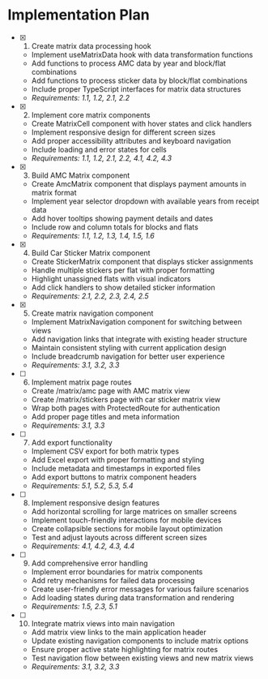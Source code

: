 # Implementation Plan

- [x] 1. Create matrix data processing hook
  - Implement useMatrixData hook with data transformation functions
  - Add functions to process AMC data by year and block/flat combinations
  - Add functions to process sticker data by block/flat combinations
  - Include proper TypeScript interfaces for matrix data structures
  - _Requirements: 1.1, 1.2, 2.1, 2.2_

- [x] 2. Implement core matrix components
  - Create MatrixCell component with hover states and click handlers
  - Implement responsive design for different screen sizes
  - Add proper accessibility attributes and keyboard navigation
  - Include loading and error states for cells
  - _Requirements: 1.1, 1.2, 2.1, 2.2, 4.1, 4.2, 4.3_

- [x] 3. Build AMC Matrix component
  - Create AmcMatrix component that displays payment amounts in matrix format
  - Implement year selector dropdown with available years from receipt data
  - Add hover tooltips showing payment details and dates
  - Include row and column totals for blocks and flats
  - _Requirements: 1.1, 1.2, 1.3, 1.4, 1.5, 1.6_

- [x] 4. Build Car Sticker Matrix component
  - Create StickerMatrix component that displays sticker assignments
  - Handle multiple stickers per flat with proper formatting
  - Highlight unassigned flats with visual indicators
  - Add click handlers to show detailed sticker information
  - _Requirements: 2.1, 2.2, 2.3, 2.4, 2.5_

- [x] 5. Create matrix navigation component
  - Implement MatrixNavigation component for switching between views
  - Add navigation links that integrate with existing header structure
  - Maintain consistent styling with current application design
  - Include breadcrumb navigation for better user experience
  - _Requirements: 3.1, 3.2, 3.3_

- [ ] 6. Implement matrix page routes
  - Create /matrix/amc page with AMC matrix view
  - Create /matrix/stickers page with car sticker matrix view
  - Wrap both pages with ProtectedRoute for authentication
  - Add proper page titles and meta information
  - _Requirements: 3.1, 3.3_

- [ ] 7. Add export functionality
  - Implement CSV export for both matrix types
  - Add Excel export with proper formatting and styling
  - Include metadata and timestamps in exported files
  - Add export buttons to matrix component headers
  - _Requirements: 5.1, 5.2, 5.3, 5.4_

- [ ] 8. Implement responsive design features
  - Add horizontal scrolling for large matrices on smaller screens
  - Implement touch-friendly interactions for mobile devices
  - Create collapsible sections for mobile layout optimization
  - Test and adjust layouts across different screen sizes
  - _Requirements: 4.1, 4.2, 4.3, 4.4_

- [ ] 9. Add comprehensive error handling
  - Implement error boundaries for matrix components
  - Add retry mechanisms for failed data processing
  - Create user-friendly error messages for various failure scenarios
  - Add loading states during data transformation and rendering
  - _Requirements: 1.5, 2.3, 5.1_

- [ ] 10. Integrate matrix views into main navigation
  - Add matrix view links to the main application header
  - Update existing navigation components to include matrix options
  - Ensure proper active state highlighting for matrix routes
  - Test navigation flow between existing views and new matrix views
  - _Requirements: 3.1, 3.2, 3.3_